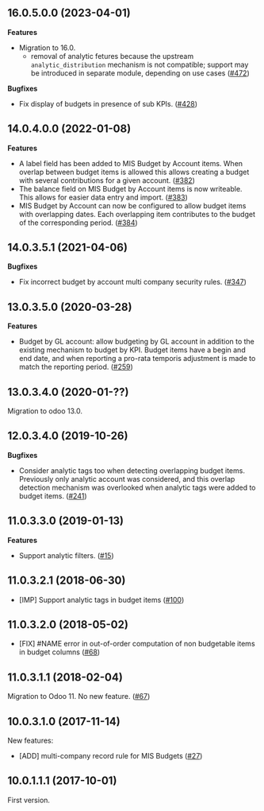 ## 16.0.5.0.0 (2023-04-01)

**Features**

- Migration to 16.0.
  - removal of analytic fetures because the upstream
    `analytic_distribution` mechanism is not compatible; support may be
    introduced in separate module, depending on use cases
    ([\#472](https://github.com/OCA/mis-builder/issues/472))

**Bugfixes**

- Fix display of budgets in presence of sub KPIs.
  ([\#428](https://github.com/OCA/mis-builder/issues/428))

## 14.0.4.0.0 (2022-01-08)

**Features**

- A label field has been added to MIS Budget by Account items. When
  overlap between budget items is allowed this allows creating a budget
  with several contributions for a given account.
  ([\#382](https://github.com/OCA/mis-builder/issues/382))
- The balance field on MIS Budget by Account items is now writeable.
  This allows for easier data entry and import.
  ([\#383](https://github.com/OCA/mis-builder/issues/383))
- MIS Budget by Account can now be configured to allow budget items with
  overlapping dates. Each overlapping item contributes to the budget of
  the corresponding period.
  ([\#384](https://github.com/OCA/mis-builder/issues/384))

## 14.0.3.5.1 (2021-04-06)

**Bugfixes**

- Fix incorrect budget by account multi company security rules.
  ([\#347](https://github.com/OCA/mis-builder/issues/347))

## 13.0.3.5.0 (2020-03-28)

**Features**

- Budget by GL account: allow budgeting by GL account in addition to the
  existing mechanism to budget by KPI. Budget items have a begin and end
  date, and when reporting a pro-rata temporis adjustment is made to
  match the reporting period.
  ([\#259](https://github.com/OCA/mis-builder/issues/259))

## 13.0.3.4.0 (2020-01-??)

Migration to odoo 13.0.

## 12.0.3.4.0 (2019-10-26)

**Bugfixes**

- Consider analytic tags too when detecting overlapping budget items.
  Previously only analytic account was considered, and this overlap
  detection mechanism was overlooked when analytic tags were added to
  budget items. ([\#241](https://github.com/oca/mis-builder/issues/241))

## 11.0.3.3.0 (2019-01-13)

**Features**

- Support analytic filters.
  ([\#15](https://github.com/oca/mis-builder/issues/15))

## 11.0.3.2.1 (2018-06-30)

- \[IMP\] Support analytic tags in budget items
  ([\#100](https://github.com/OCA/mis-builder/pull/100))

## 11.0.3.2.0 (2018-05-02)

- \[FIX\] \#NAME error in out-of-order computation of non budgetable
  items in budget columns
  ([\#68](https://github.com/OCA/mis-builder/pull/69))

## 11.0.3.1.1 (2018-02-04)

Migration to Odoo 11. No new feature.
([\#67](https://github.com/OCA/mis-builder/pull/67))

## 10.0.3.1.0 (2017-11-14)

New features:

- \[ADD\] multi-company record rule for MIS Budgets
  ([\#27](https://github.com/OCA/mis-builder/issues/27))

## 10.0.1.1.1 (2017-10-01)

First version.
